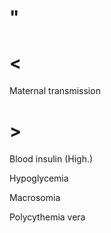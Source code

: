 # "

# <

Maternal transmission

# >

Blood insulin
(High.)

Hypoglycemia

Macrosomia

Polycythemia vera
